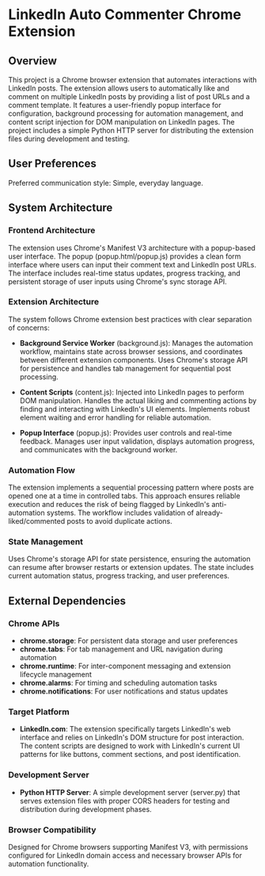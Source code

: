 # LinkedIn Auto Commenter Chrome Extension

## Overview

This project is a Chrome browser extension that automates interactions with LinkedIn posts. The extension allows users to automatically like and comment on multiple LinkedIn posts by providing a list of post URLs and a comment template. It features a user-friendly popup interface for configuration, background processing for automation management, and content script injection for DOM manipulation on LinkedIn pages. The project includes a simple Python HTTP server for distributing the extension files during development and testing.

## User Preferences

Preferred communication style: Simple, everyday language.

## System Architecture

### Frontend Architecture
The extension uses Chrome's Manifest V3 architecture with a popup-based user interface. The popup (popup.html/popup.js) provides a clean form interface where users can input their comment text and LinkedIn post URLs. The interface includes real-time status updates, progress tracking, and persistent storage of user inputs using Chrome's sync storage API.

### Extension Architecture
The system follows Chrome extension best practices with clear separation of concerns:

- **Background Service Worker** (background.js): Manages the automation workflow, maintains state across browser sessions, and coordinates between different extension components. Uses Chrome's storage API for persistence and handles tab management for sequential post processing.

- **Content Scripts** (content.js): Injected into LinkedIn pages to perform DOM manipulation. Handles the actual liking and commenting actions by finding and interacting with LinkedIn's UI elements. Implements robust element waiting and error handling for reliable automation.

- **Popup Interface** (popup.js): Provides user controls and real-time feedback. Manages user input validation, displays automation progress, and communicates with the background worker.

### Automation Flow
The extension implements a sequential processing pattern where posts are opened one at a time in controlled tabs. This approach ensures reliable execution and reduces the risk of being flagged by LinkedIn's anti-automation systems. The workflow includes validation of already-liked/commented posts to avoid duplicate actions.

### State Management
Uses Chrome's storage API for state persistence, ensuring the automation can resume after browser restarts or extension updates. The state includes current automation status, progress tracking, and user preferences.

## External Dependencies

### Chrome APIs
- **chrome.storage**: For persistent data storage and user preferences
- **chrome.tabs**: For tab management and URL navigation during automation
- **chrome.runtime**: For inter-component messaging and extension lifecycle management
- **chrome.alarms**: For timing and scheduling automation tasks
- **chrome.notifications**: For user notifications and status updates

### Target Platform
- **LinkedIn.com**: The extension specifically targets LinkedIn's web interface and relies on LinkedIn's DOM structure for post interaction. The content scripts are designed to work with LinkedIn's current UI patterns for like buttons, comment sections, and post identification.

### Development Server
- **Python HTTP Server**: A simple development server (server.py) that serves extension files with proper CORS headers for testing and distribution during development phases.

### Browser Compatibility
Designed for Chrome browsers supporting Manifest V3, with permissions configured for LinkedIn domain access and necessary browser APIs for automation functionality.
